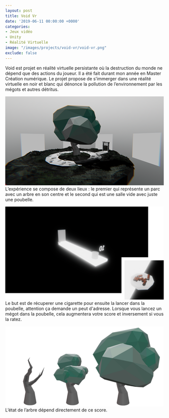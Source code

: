 ```yaml
---
layout: post
title: Void Vr
date: '2019-06-11 00:00:00 +0000'
categories:
- Jeux vidéo
- Unity
- Réalité Virtuelle
image: "/images/projects/void-vr/void-vr.png"
exclude: false
---
```


Void est projet en réalité virtuelle persistante où la destruction du monde ne dépend que des actions du joueur. Il a été fait durant mon année en Master Création numérique. Le projet propose de s’immerger dans une réalité virtuelle en noir et blanc qui dénonce la pollution de l’environnement par les mégots et autres détritus. 

![](/images/projects/void-vr/exterieur.png)
L’expérience se compose de deux lieux : le premier qui représente un parc avec un arbre en son centre et le second qui est une salle vide avec juste une poubelle.

![](/images/projects/void-vr/cigarette.png)
Le but est de récuperer une cigarette pour ensuite la lancer dans la poubelle, attention ça demande un peut d'adresse.
Lorsque vous lancez un mégot dans la poubelle, cela augmentera votre score et inversement si vous la ratez.

![](/images/projects/void-vr/arbres.png)
L’état de l’arbre dépend directement de ce score.
